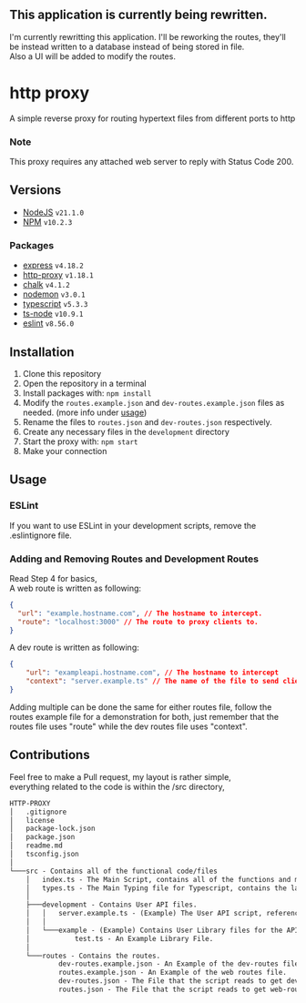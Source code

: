 ## This application is currently being rewritten.
I'm currently rewritting this application. I'll be reworking the routes, they'll be instead written to a database instead of being stored in file.  
Also a UI will be added to modify the routes.

# http proxy

A simple reverse proxy for routing hypertext files from different ports to http

### Note
This proxy requires any attached web server to reply with Status Code 200.

## Versions

- [NodeJS](https://nodejs.org) `v21.1.0`
- [NPM](https://npmjs.com/) `v10.2.3`

### Packages

- [express](https://expressjs.com/) `v4.18.2`
- [http-proxy](https://www.npmjs.com/package/http-proxy) `v1.18.1`
- [chalk](https://www.npmjs.com/package/chalk) `v4.1.2`
- [nodemon](https://nodemon.io/) `v3.0.1`
- [typescript](https://typescriptlang.org/) `v5.3.3`
- [ts-node](https://typestrong.org/ts-node) `v10.9.1`
- [eslint](https://eslint.org/) `v8.56.0`

## Installation

1. Clone this repository
2. Open the repository in a terminal
3. Install packages with: `npm install`
4. Modify the `routes.example.json` and `dev-routes.example.json` files as needed. (more info under [usage](#usage))
5. Rename the files to `routes.json` and `dev-routes.json` respectively.
6. Create any necessary files in the `development` directory
7. Start the proxy with: `npm start`
8. Make your connection


## Usage

### ESLint
If you want to use ESLint in your development scripts, remove the .eslintignore file.


### Adding and Removing Routes and Development Routes

Read Step 4 for basics,  
A web route is written as following:

```json
{
  "url": "example.hostname.com", // The hostname to intercept.
  "route": "localhost:3000" // The route to proxy clients to.
}
```

A dev route is written as following:
```json
{
    "url": "exampleapi.hostname.com", // The hostname to intercept
    "context": "server.example.ts" // The name of the file to send clients to.
}
```
Adding multiple can be done the same for either routes file, follow the routes example file for a demonstration for both, just remember that the routes file uses "route" while the dev routes file uses "context".


## Contributions

Feel free to make a Pull request, my layout is rather simple,  
everything related to the code is within the /src directory,

```txt
HTTP-PROXY
│   .gitignore
│   license
│   package-lock.json
│   package.json
│   readme.md
│   tsconfig.json
│   
└───src - Contains all of the functional code/files
    │   index.ts - The Main Script, contains all of the functions and methods to get the HTTP Proxy running.
    │   types.ts - The Main Typing file for Typescript, contains the layouts for the route files.
    │
    ├───development - Contains User API files.
    │   │   server.example.ts - (Example) The User API script, referenced in `dev-routes.example.json`.
    │   │
    │   └───example - (Example) Contains User Library files for the API script.
    │           test.ts - An Example Library File.
    │
    └───routes - Contains the routes.
            dev-routes.example.json - An Example of the dev-routes file.
            routes.example.json - An Example of the web routes file.
            dev-routes.json - The File that the script reads to get dev-routes.
            routes.json - The File that the script reads to get web-routes.
```
